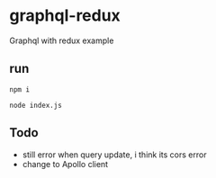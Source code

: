 # graphql-redux
Graphql with redux example
## run
`npm i`

`node index.js`

## Todo
* still error when query update, i think its cors error
* change to Apollo client
